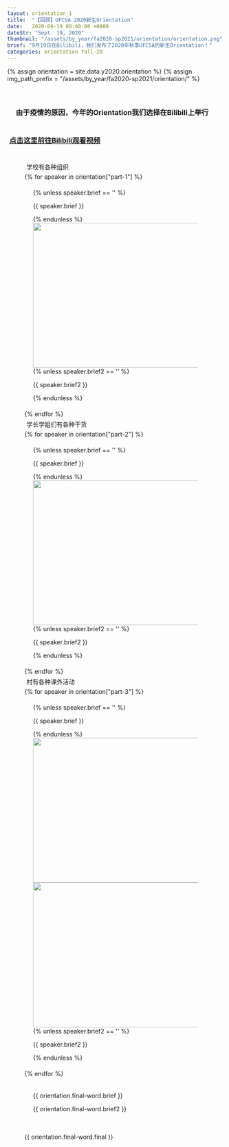 ```yaml
---
layout: orientation_1
title:  "【回顾】UFCSA 2020新生Orientation"
date:   2020-09-19 00:00:00 +0800
dateStr: "Sept. 19, 2020"
thumbnail: "/assets/by_year/fa2020-sp2021/orientation/orientation.png"
brief: "9月19日在Bilibili，我们发布了2020年秋季UFCSA的新生Orientation！"
categories: orientation fall-20
---
```

{% assign orientation = site.data.y2020.orientation %}
{% assign img_path_prefix = "/assets/by_year/fa2020-sp2021/orientation/" %}

<div class="row">
  <div class="col-sm-6 col-sm-offset-3" style="padding: 20px">
    <h3>由于疫情的原因，今年的Orientation我们选择在Bilibili上举行</h3>
  </div>
</div>

<div class="special-box-wrapper">
  <div class="special-box">
    <h3 class="blue-highlight" style="margin:5px"><a href="https://www.bilibili.com/video/BV1wZ4y1K7XH/">点击这里前往Bilibili观看视频</a></h3>
  </div>
</div>

<div class="text-responsive" style="margin: 40px">
  <div class="special-box-wrapper">
    <div class="special-box">
      <p class="blue-highlight" style="margin:5px">学校有各种组织</p>
    </div>
  </div>
    {% for speaker in orientation["part-1"] %}
      <div class="row">
        <div class="col-sm-6 col-sm-offset-3" style="padding: 20px">
        {% unless speaker.brief == '' %}
          <p>{{ speaker.brief }}</p>
        {% endunless %}
        <img src="{{ img_path_prefix }}{{ speaker.img }}" style="width:540px;height:337px;"/>
        {% unless speaker.brief2 == '' %}
          <p>{{ speaker.brief2 }}</p>
        {% endunless %}
        </div>
      </div>
    {% endfor %}
  <div class="special-box-wrapper">
    <div class="special-box">
      <p class="blue-highlight" style="margin:5px">学长学姐们有各种干货</p>
    </div>
  </div>
    {% for speaker in orientation["part-2"] %}
      <div class="row">
        <div class="col-sm-6 col-sm-offset-3" style="padding: 20px">
        {% unless speaker.brief == '' %}
          <p>{{ speaker.brief }}</p>
        {% endunless %}
        <img src="{{ img_path_prefix }}{{ speaker.img }}" style="width:540px;height:337px;"/>
        {% unless speaker.brief2 == '' %}
          <p>{{ speaker.brief2 }}</p>
        {% endunless %}
        </div>
      </div>
    {% endfor %}
  <div class="special-box-wrapper">
    <div class="special-box">
      <p class="blue-highlight" style="margin:5px">村有各种课外活动</p>
    </div>
  </div>
    {% for speaker in orientation["part-3"] %}
      <div class="row">
        <div class="col-sm-6 col-sm-offset-3" style="padding: 20px">
        {% unless speaker.brief == '' %}
          <p>{{ speaker.brief }}</p>
        {% endunless %}
        <img src="{{ img_path_prefix }}{{ speaker.img }}" style="width:540px;height:337px;"/>
        <img src="{{ img_path_prefix }}{{ speaker.img2 }}" style="width:540px;height:337px;" onerror="this.style.display='none'"/>
        {% unless speaker.brief2 == '' %}
          <p>{{ speaker.brief2 }}</p>
        {% endunless %}
        </div>
      </div>
    {% endfor %}
  <div class="row">
    <div class="col-sm-6 col-sm-offset-3" style="padding: 20px">
      <p>{{ orientation.final-word.brief }}</p>      
      <p>{{ orientation.final-word.brief2 }}</p>
    </div>
  </div>
  <p>{{ orientation.final-word.final }}</p>
</div>

